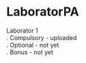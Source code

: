 # LaboratorPA
Laborator 1
<br>
.  Compulsory - uploaded
<br>
.  Optional - not yet
<br>
.  Bonus - not yet
  
